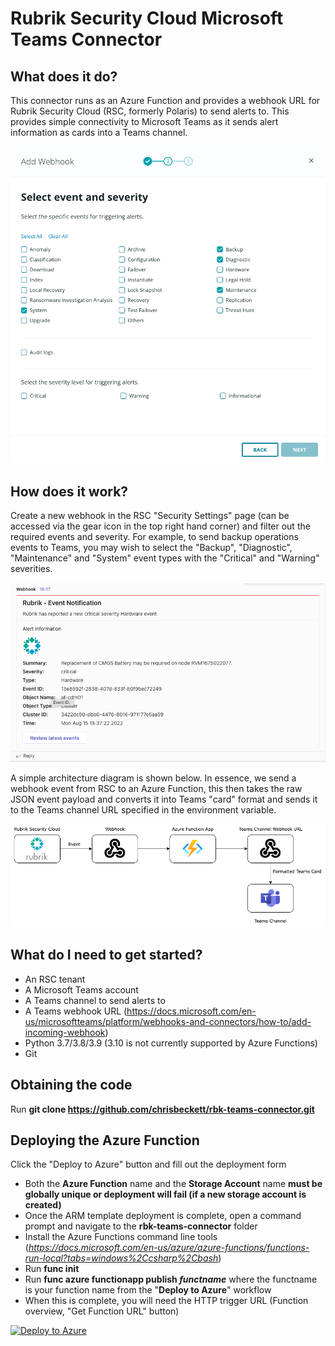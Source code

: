 # Rubrik Security Cloud Microsoft Teams Connector

## What does it do?

This connector runs as an Azure Function and provides a webhook URL for Rubrik Security Cloud (RSC, formerly Polaris) to send alerts to. This provides simple connectivity to Microsoft Teams as it sends alert information as cards into a Teams channel.

![alt text](https://github.com/chrisbeckett/rbk-teams-connector/blob/main/add-webhook.png "Rubrik webhook configuration")

## How does it work?

Create a new webhook in the RSC "Security Settings" page (can be accessed via the gear icon in the top right hand corner) and filter out the required events and severity. For example, to send backup operations events to Teams, you may wish to select the "Backup", "Diagnostic", "Maintenance" and "System" event types with the "Critical" and "Warning" severities.

![alt text](https://github.com/chrisbeckett/rbk-teams-connector/blob/main/teams-event.png "Teams screenshot")

A simple architecture diagram is shown below. In essence, we send a webhook event from RSC to an Azure Function, this then takes the raw JSON event payload and converts it into Teams "card" format and sends it to the Teams channel URL specified in the environment variable.

![alt text](https://github.com/chrisbeckett/rbk-teams-connector/blob/main/teams-connector-arch.png "Architecture overview")

## What do I need to get started?

- An RSC tenant
- A Microsoft Teams account
- A Teams channel to send alerts to
- A Teams webhook URL (https://docs.microsoft.com/en-us/microsoftteams/platform/webhooks-and-connectors/how-to/add-incoming-webhook)
- Python 3.7/3.8/3.9 (3.10 is not currently supported by Azure Functions)
- Git

## Obtaining the code

Run **git clone https://github.com/chrisbeckett/rbk-teams-connector.git**

## Deploying the Azure Function

Click the "Deploy to Azure" button and fill out the deployment form

- Both the **Azure Function** name and the **Storage Account** name **must be globally unique or deployment will fail (if a new storage account is created)**
- Once the ARM template deployment is complete, open a command prompt and navigate to the **rbk-teams-connector** folder
- Install the Azure Functions command line tools (*https://docs.microsoft.com/en-us/azure/azure-functions/functions-run-local?tabs=windows%2Ccsharp%2Cbash*)
- Run **func init**
- Run **func azure functionapp publish _functname_** where the functname is your function name from the "**Deploy to Azure**" workflow
- When this is complete, you will need the HTTP trigger URL (Function overview, "Get Function URL" button)

[![Deploy to Azure](https://aka.ms/deploytoazurebutton)](https://portal.azure.com/#create/Microsoft.Template/uri/https%3A%2F%2Fraw.githubusercontent.com%2Fchrisbeckett%2Frbk-teams-connector%2Fmain%2Fdeployment-template.json)
